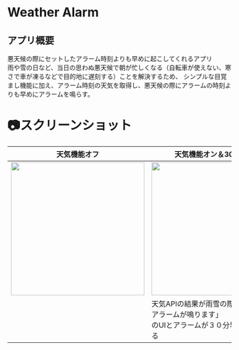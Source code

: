 # Weather Alarm

## アプリ概要
悪天候の際にセットしたアラーム時刻よりも早めに起こしてくれるアプリ
<br>雨や雪の日など、当日の思わぬ悪天候で朝が忙しくなる（自転車が使えない、寒さで車が凍るなどで目的地に遅刻する）ことを解決するため、
シンプルな目覚まし機能に加え、アラーム時刻の天気を取得し、悪天候の際にアラームの時刻よりも早めにアラームを鳴らす。
# 📷スクリーンショット
| 天気機能オフ | 天気機能オン＆30分の選択 |
|-|-|
| <img src="https://github.com/user-attachments/assets/2d92bbdc-45ec-47c7-b637-85dfd2b79027" width = "300" /> | <img src="https://github.com/user-attachments/assets/028723f7-e3df-4af9-80b0-128e54cfef4d" width="300" /> |
||天気APIの結果が雨雪の際に、「⚪︎分後にアラームが鳴ります」<br>のUIとアラームが３０分早く再計算される|
